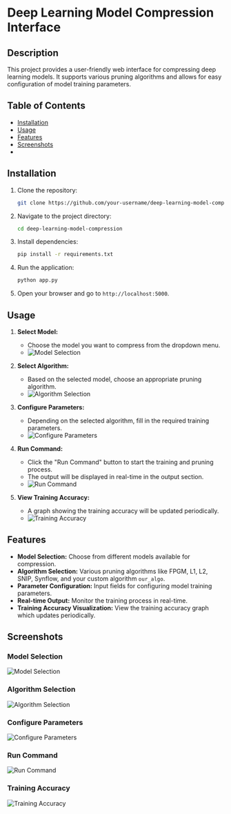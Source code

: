 # Deep Learning Model Compression Interface

## Description
This project provides a user-friendly web interface for compressing deep learning models. It supports various pruning algorithms and allows for easy configuration of model training parameters.

## Table of Contents
- [Installation](#installation)
- [Usage](#usage)
- [Features](#features)
- [Screenshots](#screenshots)
-

## Installation

1. Clone the repository:
    ```bash
    git clone https://github.com/your-username/deep-learning-model-compression.git
    ```
2. Navigate to the project directory:
    ```bash
    cd deep-learning-model-compression
    ```
3. Install dependencies:
    ```bash
    pip install -r requirements.txt
    ```

4. Run the application:
    ```bash
    python app.py
    ```
5. Open your browser and go to `http://localhost:5000`.

## Usage

1. **Select Model:**
    - Choose the model you want to compress from the dropdown menu.
    - ![Model Selection](path_to_image/model_selection.png)

2. **Select Algorithm:**
    - Based on the selected model, choose an appropriate pruning algorithm.
    - ![Algorithm Selection](path_to_image/algorithm_selection.png)

3. **Configure Parameters:**
    - Depending on the selected algorithm, fill in the required training parameters.
    - ![Configure Parameters](path_to_image/configure_parameters.png)

4. **Run Command:**
    - Click the "Run Command" button to start the training and pruning process.
    - The output will be displayed in real-time in the output section.
    - ![Run Command](path_to_image/run_command.png)

5. **View Training Accuracy:**
    - A graph showing the training accuracy will be updated periodically.
    - ![Training Accuracy](path_to_image/training_accuracy.png)

## Features

- **Model Selection:** Choose from different models available for compression.
- **Algorithm Selection:** Various pruning algorithms like FPGM, L1, L2, SNIP, Synflow, and your custom algorithm `our_algo`.
- **Parameter Configuration:** Input fields for configuring model training parameters.
- **Real-time Output:** Monitor the training process in real-time.
- **Training Accuracy Visualization:** View the training accuracy graph which updates periodically.

## Screenshots

### Model Selection
![Model Selection](path_to_image/model_selection.png)

### Algorithm Selection
![Algorithm Selection](path_to_image/algorithm_selection.png)

### Configure Parameters
![Configure Parameters](path_to_image/configure_parameters.png)

### Run Command
![Run Command](path_to_image/run_command.png)

### Training Accuracy
![Training Accuracy](path_to_image/training_accuracy.png)



